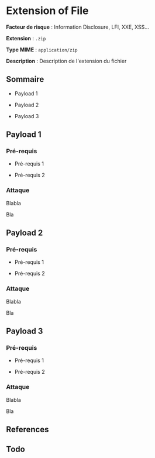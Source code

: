 # Extension of File

**Facteur de risque** : Information Disclosure, LFI, XXE, XSS...

**Extension** : `.zip`

**Type MIME** : `application/zip`

**Description** : Description de l'extension du fichier

## Sommaire

- Payload 1

- Payload 2

- Payload 3

## Payload 1

### Pré-requis

- Pré-requis 1

- Pré-requis 2

### Attaque

Blabla

Bla

## Payload 2

### Pré-requis

- Pré-requis 1

- Pré-requis 2

### Attaque

Blabla

Bla

## Payload 3

### Pré-requis

- Pré-requis 1

- Pré-requis 2

### Attaque

Blabla

Bla

## References

## Todo
